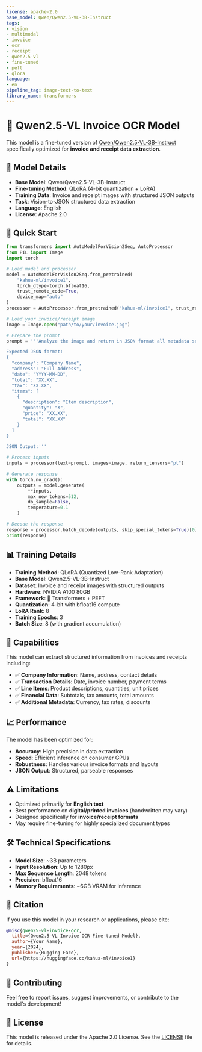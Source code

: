```yaml
---
license: apache-2.0
base_model: Qwen/Qwen2.5-VL-3B-Instruct
tags:
- vision
- multimodal
- invoice
- ocr
- receipt
- qwen2.5-vl
- fine-tuned
- peft
- qlora
language:
- en
pipeline_tag: image-text-to-text
library_name: transformers
---
```


# 🧾 Qwen2.5-VL Invoice OCR Model

This model is a fine-tuned version of [Qwen/Qwen2.5-VL-3B-Instruct](https://huggingface.co/Qwen/Qwen2.5-VL-3B-Instruct) specifically optimized for **invoice and receipt data extraction**.

## 🎯 Model Details

- **Base Model**: Qwen/Qwen2.5-VL-3B-Instruct
- **Fine-tuning Method**: QLoRA (4-bit quantization + LoRA)
- **Training Data**: Invoice and receipt images with structured JSON outputs
- **Task**: Vision-to-JSON structured data extraction
- **Language**: English
- **License**: Apache 2.0

## 🚀 Quick Start

```python
from transformers import AutoModelForVision2Seq, AutoProcessor
from PIL import Image
import torch

# Load model and processor
model = AutoModelForVision2Seq.from_pretrained(
    "kahua-ml/invoice1",
    torch_dtype=torch.bfloat16,
    trust_remote_code=True,
    device_map="auto"
)
processor = AutoProcessor.from_pretrained("kahua-ml/invoice1", trust_remote_code=True)

# Load your invoice/receipt image
image = Image.open("path/to/your/invoice.jpg")

# Prepare the prompt
prompt = '''Analyze the image and return in JSON format all metadata seen including company details, items, prices, totals, and dates.

Expected JSON format:
{
  "company": "Company Name",
  "address": "Full Address", 
  "date": "YYYY-MM-DD",
  "total": "XX.XX",
  "tax": "XX.XX",
  "items": [
    {
      "description": "Item description",
      "quantity": "X",
      "price": "XX.XX",
      "total": "XX.XX"
    }
  ]
}

JSON Output:'''

# Process inputs
inputs = processor(text=prompt, images=image, return_tensors="pt")

# Generate response
with torch.no_grad():
    outputs = model.generate(
        **inputs,
        max_new_tokens=512,
        do_sample=False,
        temperature=0.1
    )

# Decode the response
response = processor.batch_decode(outputs, skip_special_tokens=True)[0]
print(response)
```

## 📊 Training Details

- **Training Method**: QLoRA (Quantized Low-Rank Adaptation)
- **Base Model**: Qwen2.5-VL-3B-Instruct
- **Dataset**: Invoice and receipt images with structured outputs
- **Hardware**: NVIDIA A100 80GB
- **Framework**: 🤗 Transformers + PEFT
- **Quantization**: 4-bit with bfloat16 compute
- **LoRA Rank**: 8
- **Training Epochs**: 3
- **Batch Size**: 8 (with gradient accumulation)

## 🎯 Capabilities

This model can extract structured information from invoices and receipts including:

- ✅ **Company Information**: Name, address, contact details
- ✅ **Transaction Details**: Date, invoice number, payment terms
- ✅ **Line Items**: Product descriptions, quantities, unit prices
- ✅ **Financial Data**: Subtotals, tax amounts, total amounts
- ✅ **Additional Metadata**: Currency, tax rates, discounts

## 📈 Performance

The model has been optimized for:
- **Accuracy**: High precision in data extraction
- **Speed**: Efficient inference on consumer GPUs
- **Robustness**: Handles various invoice formats and layouts
- **JSON Output**: Structured, parseable responses

## ⚠️ Limitations

- Optimized primarily for **English text**
- Best performance on **digital/printed invoices** (handwritten may vary)
- Designed specifically for **invoice/receipt formats**
- May require fine-tuning for highly specialized document types

## 🛠️ Technical Specifications

- **Model Size**: ~3B parameters
- **Input Resolution**: Up to 1280px
- **Max Sequence Length**: 2048 tokens
- **Precision**: bfloat16
- **Memory Requirements**: ~6GB VRAM for inference

## 📝 Citation

If you use this model in your research or applications, please cite:

```bibtex
@misc{qwen25-vl-invoice-ocr,
  title={Qwen2.5-VL Invoice OCR Fine-tuned Model},
  author={Your Name},
  year={2024},
  publisher={Hugging Face},
  url={https://huggingface.co/kahua-ml/invoice1}
}
```

## 🤝 Contributing

Feel free to report issues, suggest improvements, or contribute to the model's development!

## 📄 License

This model is released under the Apache 2.0 License. See the [LICENSE](LICENSE) file for details.
